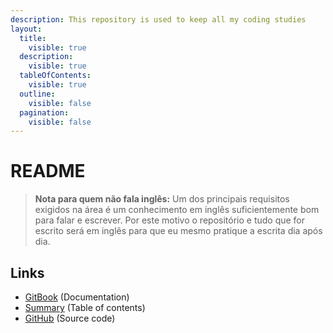 ```yaml
---
description: This repository is used to keep all my coding studies
layout:
  title:
    visible: true
  description:
    visible: true
  tableOfContents:
    visible: true
  outline:
    visible: false
  pagination:
    visible: false
---
```


# README

> **Nota para quem não fala inglês:** Um dos principais requisitos exigidos na área é um conhecimento em inglês suficientemente bom para falar e escrever. Por este motivo o repositório e tudo que for escrito será em inglês para que eu mesmo pratique a escrita dia após dia.

## Links

* [GitBook](https://caioclopso.gitbook.io/programming-study/) (Documentation)
* [Summary](SUMMARY.md) (Table of contents)
* [GitHub](https://github.com/clopso/programming-book) (Source code)
